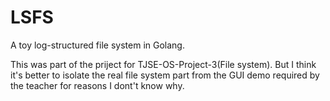 # LSFS
A toy log-structured file system in Golang.

This was part of the priject for TJSE-OS-Project-3(File system).  But I think it's better to isolate the real file system part from the GUI demo required by the teacher for reasons I dont't know why.
